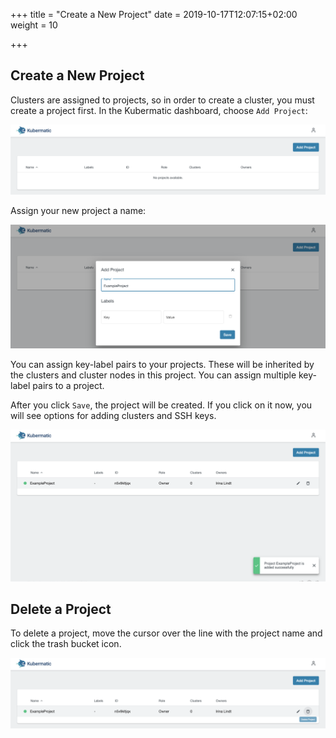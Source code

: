 +++
title = "Create a New Project"
date = 2019-10-17T12:07:15+02:00
weight = 10

+++

## Create a New Project

Clusters are assigned to projects, so in order to create a cluster, you must create a project first. In the Kubermatic dashboard, choose `Add Project`:

![Add Project](01-create-project-overview.png)

Assign your new project a name:

![Dialog to assign a project name](01-create-project-name.png)

You can assign key-label pairs to your projects. These will be inherited by the clusters and cluster nodes in this project. You can assign multiple key-label pairs to a project.

After you click `Save`, the project will be created. If you click on it now, you will see options for adding clusters and SSH keys.

![Creating the project](01-create-project-creating.png)

## Delete a Project

To delete a project, move the cursor over the line with the project name and click the trash bucket icon.

![Deleting the project](01-delete-project.png)
